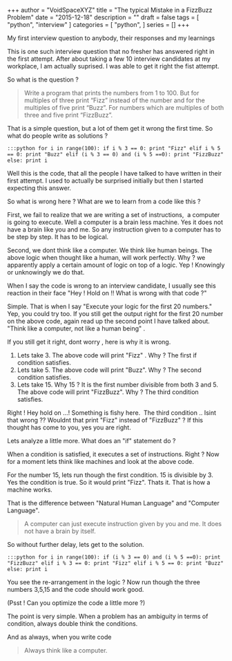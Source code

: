 +++
author = "VoidSpaceXYZ"
title = "The typical Mistake in a FizzBuzz Problem"
date = "2015-12-18"
description = ""
draft = false
tags = [
    "python",
    "interview"
]
categories = [
    "python",
]
series = []
+++



My first interview question to anybody, their responses and my learnings

This is one such interview question that no fresher has answered right in the first attempt. After about taking a few 10 interview candidates at my workplace, I am actually suprised. I was able to get it right the fist attempt.

So what is the question ?

> Write a program that prints the numbers from 1 to 100. But for multiples of three print “Fizz” instead of the number and for the multiples of five print “Buzz”. For numbers which are multiples of both three and five print “FizzBuzz”.

That is a simple question, but a lot of them get it wrong the first time. So what do people write as solutions ?

```plaintext
:::python for i in range(100): if i % 3 == 0: print "Fizz" elif i % 5 == 0: print "Buzz" elif (i % 3 == 0) and (i % 5 ==0): print "FizzBuzz" else: print i
```

Well this is the code, that all the people I have talked to have written in their first attempt. I used to actually be surprised initially but then I started expecting this answer.

So what is wrong here ? What are we to learn from a code like this ?

First, we fail to realize that we are writing a set of instructions,  a computer is going to execute. Well a computer is a brain less machine. Yes it does not have a brain like you and me. So any instruction given to a computer has to be step by step. It has to be logical.

Second, we dont think like a computer. We think like human beings. The above logic when thought like a human, will work perfectly. Why ? we apparently apply a certain amount of logic on top of a logic. Yep ! Knowingly or unknowingly we do that.

When I say the code is wrong to an interview candidate, I usually see this reaction in their face "Hey ! Hold on !! What is wrong with that code ?"

Simple. That is when I say "Execute your logic for the first 20 numbers." Yep, you could try too. If you still get the output right for the first 20 number on the above code, again read up the second point I have talked about. "Think like a computer, not like a human being" .

If you still get it right, dont worry , here is why it is wrong.

1.  Lets take 3. The above code will print "Fizz" . Why ? The first if condition satisfies.
2.  Lets take 5. The above code will print "Buzz". Why ? The second condition satisfies.
3.  Lets take 15. Why 15 ? It is the first number divisible from both 3 and 5. The above code will print "FizzBuzz". Why ? The third condition satisfies.

Right ! Hey hold on ...! Something is fishy here.  The third condition .. Isint that wrong ?? Wouldnt that print "Fizz" instead of "FizzBuzz" ? If this thought has come to you, yes you are right.

Lets analyze a little more. What does an "if" statement do ?

When a condition is satisfied, it executes a set of instructions. Right ? Now for a moment lets think like machines and look at the above code.

For the number 15, lets run though the first condition. 15 is divisible by 3. Yes the condition is true. So it would print "Fizz". Thats it. That is how a machine works.

That is the difference between "Natural Human Language" and "Computer Language".

> A computer can just execute instruction given by you and me. It does not have a brain by itself.

So without further delay, lets get to the solution.

```plaintext
:::python for i in range(100): if (i % 3 == 0) and (i % 5 ==0): print "FizzBuzz" elif i % 3 == 0: print "Fizz" elif i % 5 == 0: print "Buzz" else: print i
```

You see the re-arrangement in the logic ? Now run though the three numbers 3,5,15 and the code should work good.

(Psst ! Can you optimize the code a little more ?)

The point is very simple. When a problem has an ambiguity in terms of condition, always double think the conditions.

And as always, when you write code

> Always think like a computer.
